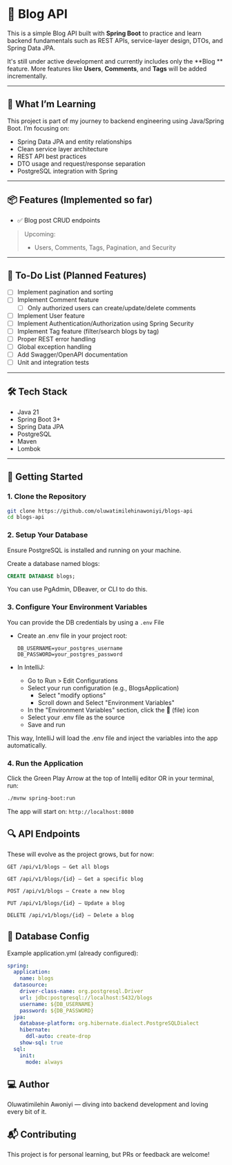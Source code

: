 # 📝 Blog API

This is a simple Blog API built with **Spring Boot** to practice and learn
backend fundamentals such as REST APIs, service-layer design, DTOs, and
Spring Data JPA.

It's still under active development and currently includes only the **Blog
** feature. More features like **Users**, **Comments**, and **Tags** will
be added incrementally.

---

## 🧠 What I’m Learning

This project is part of my journey to backend engineering using
Java/Spring Boot. I’m focusing on:

- Spring Data JPA and entity relationships
- Clean service layer architecture
- REST API best practices
- DTO usage and request/response separation
- PostgreSQL integration with Spring

---

## 📦 Features (Implemented so far)

- ✅ Blog post CRUD endpoints

> Upcoming:
> - Users, Comments, Tags, Pagination, and Security

---

## 📃 To-Do List (Planned Features)

- [ ] Implement pagination and sorting
- [ ] Implement Comment feature
    - [ ] Only authorized users can create/update/delete comments
- [ ] Implement User feature
- [ ] Implement Authentication/Authorization using Spring Security
- [ ] Implement Tag feature (filter/search blogs by tag)
- [ ] Proper REST error handling
- [ ] Global exception handling
- [ ] Add Swagger/OpenAPI documentation
- [ ] Unit and integration tests

---

## 🛠️ Tech Stack

- Java 21
- Spring Boot 3+
- Spring Data JPA
- PostgreSQL
- Maven
- Lombok

---

## 🚀 Getting Started

### 1. Clone the Repository

```bash
git clone https://github.com/oluwatimilehinawoniyi/blogs-api
cd blogs-api
```

### 2. Setup Your Database

Ensure PostgreSQL is installed and running on your machine.

Create a database named blogs:

```sql
CREATE DATABASE blogs;
```

You can use PgAdmin, DBeaver, or CLI to do this.

### 3. Configure Your Environment Variables

You can provide the DB credentials by using a `.env` File

- Create an .env file in your project root:

    ```dotenv
    DB_USERNAME=your_postgres_username
    DB_PASSWORD=your_postgres_password
    ```
- In IntelliJ:
    - Go to Run > Edit Configurations
    - Select your run configuration (e.g., BlogsApplication)
        - Select "modify options"
        - Scroll down and Select "Environment Variables"
    - In the "Environment Variables" section, click the 📂 (file) icon
    - Select your .env file as the source
    - Save and run

This way, IntelliJ will load the .env file and inject the variables into
the app automatically.

### 4. Run the Application
Click the Green Play Arrow at the top of Intellij editor OR in your 
terminal, run:
```bash
./mvnw spring-boot:run
```

The app will start on:
`http://localhost:8080`

## 🔍 API Endpoints

These will evolve as the project grows, but for now:

`GET /api/v1/blogs — Get all blogs`

`GET /api/v1/blogs/{id} — Get a specific blog`

`POST /api/v1/blogs — Create a new blog`

`PUT /api/v1/blogs/{id} — Update a blog`

`DELETE /api/v1/blogs/{id} — Delete a blog`

## 🧪 Database Config

Example application.yml (already configured):

```yaml
spring:
  application:
    name: blogs
  datasource:
    driver-class-name: org.postgresql.Driver
    url: jdbc:postgresql://localhost:5432/blogs
    username: ${DB_USERNAME}
    password: ${DB_PASSWORD}
  jpa:
    database-platform: org.hibernate.dialect.PostgreSQLDialect
    hibernate:
      ddl-auto: create-drop
    show-sql: true
  sql:
    init:
      mode: always
```

## 💻 Author

Oluwatimilehin Awoniyi — diving into backend development and loving every
bit of it.

## 📬 Contributing

This project is for personal learning, but PRs or feedback are welcome!
